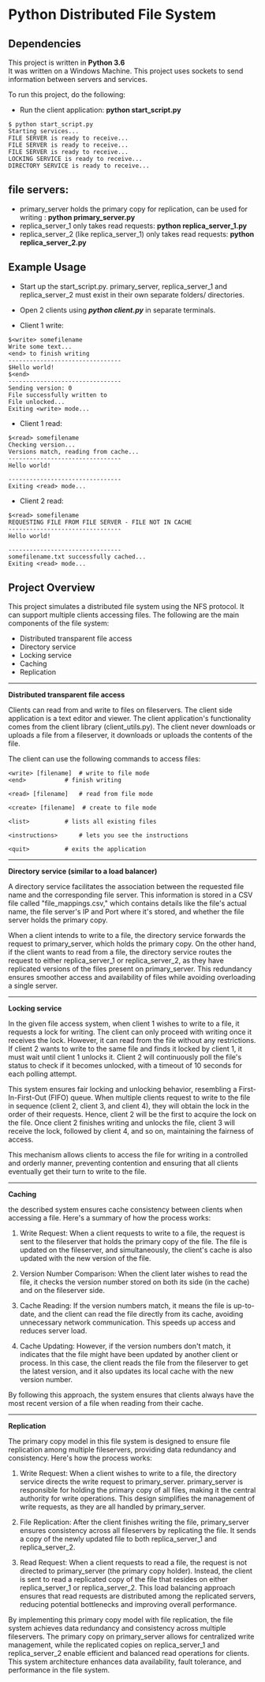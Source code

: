 # Python Distributed File System 

## Dependencies
This project is written in **Python 3.6**  
It was written on a Windows Machine.
This project uses sockets to send information between servers and services.

To run this project, do the following:

* Run the client application: **python start_script.py**

```
$ python start_script.py
Starting services...
FILE SERVER is ready to receive...
FILE SERVER is ready to receive...    
FILE SERVER is ready to receive...    
LOCKING SERVICE is ready to receive...
DIRECTORY SERVICE is ready to receive...
```

## file servers:

* primary_server holds the primary copy for replication, can be used for writing : **python primary_server.py**
* replica_server_1 only takes read requests: **python replica_server_1.py**
* replica_server_2 (like replica_server_1) only takes read requests: **python replica_server_2.py**


## Example Usage

* Start up the start_script.py. primary_server, replica_server_1 and replica_server_2 must exist in their own separate folders/ directories.

* Open 2 clients using ***python client.py*** in separate terminals.

* Client 1 write:

```
$<write> somefilename
Write some text...
<end> to finish writing
--------------------------------
$Hello world!
$<end>
--------------------------------
Sending version: 0
File successfully written to
File unlocked...
Exiting <write> mode...

```

* Client 1 read:

```
$<read> somefilename
Checking version...
Versions match, reading from cache...
--------------------------------
Hello world!

--------------------------------
Exiting <read> mode...
```

* Client 2 read: 

```
$<read> somefilename
REQUESTING FILE FROM FILE SERVER - FILE NOT IN CACHE
--------------------------------
Hello world!

--------------------------------
somefilename.txt successfully cached...
Exiting <read> mode...
```

## Project Overview
This project simulates a distributed file system using the NFS protocol.
It can support multiple clients accessing files.
The following are the main components of the file system:

* Distributed transparent file access
* Directory service
* Locking service
* Caching
* Replication

----

**Distributed transparent file access**

Clients can read from and write to files on fileservers. The client side application is a text editor and viewer. The client application's functionality comes from the client library (client_utils.py). The client never downloads or uploads a file from a fileserver, it downloads or uploads the contents of the file. 

The client can use the following commands to access files:

	<write> [filename]  # write to file mode
	<end>           # finish writing

	<read> [filename]   # read from file mode

	<create> [filename]  # create to file mode

	<list>          # lists all existing files

	<instructions>      # lets you see the instructions 

	<quit>          # exits the application

----

**Directory service (similar to a load balancer)**


A directory service facilitates the association between the requested file name and the corresponding file server. This information is stored in a CSV file called "file_mappings.csv," which contains details like the file's actual name, the file server's IP and Port where it's stored, and whether the file server holds the primary copy.

When a client intends to write to a file, the directory service forwards the request to primary_server, which holds the primary copy. On the other hand, if the client wants to read from a file, the directory service routes the request to either replica_server_1 or replica_server_2, as they have replicated versions of the files present on primary_server. This redundancy ensures smoother access and availability of files while avoiding overloading a single server.


----

**Locking service**

In the given file access system, when client 1 wishes to write to a file, it requests a lock for writing. The client can only proceed with writing once it receives the lock. However, it can read from the file without any restrictions. If client 2 wants to write to the same file and finds it locked by client 1, it must wait until client 1 unlocks it. Client 2 will continuously poll the file's status to check if it becomes unlocked, with a timeout of 10 seconds for each polling attempt.

This system ensures fair locking and unlocking behavior, resembling a First-In-First-Out (FIFO) queue. When multiple clients request to write to the file in sequence (client 2, client 3, and client 4), they will obtain the lock in the order of their requests. Hence, client 2 will be the first to acquire the lock on the file. Once client 2 finishes writing and unlocks the file, client 3 will receive the lock, followed by client 4, and so on, maintaining the fairness of access.

This mechanism allows clients to access the file for writing in a controlled and orderly manner, preventing contention and ensuring that all clients eventually get their turn to write to the file.

----

**Caching**

the described system ensures cache consistency between clients when accessing a file. Here's a summary of how the process works:

1. Write Request: When a client requests to write to a file, the request is sent to the fileserver that holds the primary copy of the file. The file is updated on the fileserver, and simultaneously, the client's cache is also updated with the new version of the file.

2. Version Number Comparison: When the client later wishes to read the file, it checks the version number stored on both its side (in the cache) and on the fileserver side.

3. Cache Reading: If the version numbers match, it means the file is up-to-date, and the client can read the file directly from its cache, avoiding unnecessary network communication. This speeds up access and reduces server load.

4. Cache Updating: However, if the version numbers don't match, it indicates that the file might have been updated by another client or process. In this case, the client reads the file from the fileserver to get the latest version, and it also updates its local cache with the new version number.

By following this approach, the system ensures that clients always have the most recent version of a file when reading from their cache. 

---- 

**Replication**

The primary copy model in this file system is designed to ensure file replication among multiple fileservers, providing data redundancy and consistency. Here's how the process works:

1. Write Request: When a client wishes to write to a file, the directory service directs the write request to primary_server. primary_server is responsible for holding the primary copy of all files, making it the central authority for write operations. This design simplifies the management of write requests, as they are all handled by primary_server.

2. File Replication: After the client finishes writing the file, primary_server ensures consistency across all fileservers by replicating the file. It sends a copy of the newly updated file to both replica_server_1 and replica_server_2.

3. Read Request: When a client requests to read a file, the request is not directed to primary_server (the primary copy holder). Instead, the client is sent to read a replicated copy of the file that resides on either replica_server_1 or replica_server_2. This load balancing approach ensures that read requests are distributed among the replicated servers, reducing potential bottlenecks and improving overall performance.

By implementing this primary copy model with file replication, the file system achieves data redundancy and consistency across multiple fileservers. The primary copy on primary_server allows for centralized write management, while the replicated copies on replica_server_1 and replica_server_2 enable efficient and balanced read operations for clients. This system architecture enhances data availability, fault tolerance, and performance in the file system.